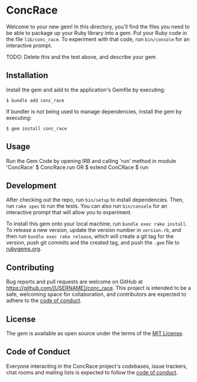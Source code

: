 # ConcRace

Welcome to your new gem! In this directory, you'll find the files you need to be able to package up your Ruby library into a gem. Put your Ruby code in the file `lib/conc_race`. To experiment with that code, run `bin/console` for an interactive prompt.

TODO: Delete this and the text above, and describe your gem

## Installation

Install the gem and add to the application's Gemfile by executing:

    $ bundle add conc_race

If bundler is not being used to manage dependencies, install the gem by executing:

    $ gem install conc_race

## Usage

Run the Gem Code by opening IRB and  calling 'run' method in module 'ConcRace'
   $ ConcRace.run 
OR 
   $  extend ConCRace
   $  run 

## Development

After checking out the repo, run `bin/setup` to install dependencies. Then, run `rake spec` to run the tests. You can also run `bin/console` for an interactive prompt that will allow you to experiment.

To install this gem onto your local machine, run `bundle exec rake install`. To release a new version, update the version number in `version.rb`, and then run `bundle exec rake release`, which will create a git tag for the version, push git commits and the created tag, and push the `.gem` file to [rubygems.org](https://rubygems.org).

## Contributing

Bug reports and pull requests are welcome on GitHub at https://github.com/[USERNAME]/conc_race. This project is intended to be a safe, welcoming space for collaboration, and contributors are expected to adhere to the [code of conduct](https://github.com/[USERNAME]/conc_race/blob/master/CODE_OF_CONDUCT.md).

## License

The gem is available as open source under the terms of the [MIT License](https://opensource.org/licenses/MIT).

## Code of Conduct

Everyone interacting in the ConcRace project's codebases, issue trackers, chat rooms and mailing lists is expected to follow the [code of conduct](https://github.com/[USERNAME]/conc_race/blob/master/CODE_OF_CONDUCT.md).
